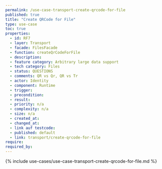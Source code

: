```yaml
---
permalink: /use-case-transport-create-qrcode-for-file
published: true
title: "Create QRCode for File"
type: use-case
toc: true
properties:
  - id: RF7
  - layer: Transport
  - facade: FilesFacade
  - function: createQrCodeForFile
  - description:
  - feature category: Arbitrary large data support
  - tech category: Files
  - status: QUESTIONS
  - comments: QR vs Qr, QR vs Tr
  - actor: Identity
  - component: Runtime
  - trigger:
  - precondition:
  - result:
  - priority: n/a
  - complexity: n/a
  - size: n/a
  - created_at:
  - changed_at:
  - link auf testcode:
  - published: default
  - link: transport/create-qrcode-for-file
require:
required_by:
---
```


{% include use-cases/use-case-transport-create-qrcode-for-file.md %}
